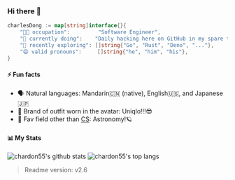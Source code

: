 ### Hi there 👋

```Go
charlesDong := map[string]interface{}{
    "👨‍💻 occupation":         "Software Engineer",
    "🚀 currently doing":    "Daily hacking here on GitHub in my spare time to help make the world a better place!",
    "🔬 recently exploring": []string{"Go", "Rust", "Deno", "..."},
    "😄 valid pronouns":     []string{"he", "him", "his"},
}
```

#### ⚡ Fun facts

- 🗣️ Natural languages: Mandarin🇨🇳 (native), English🇺🇸, and Japanese🇯🇵
- 👕 Brand of outfit worn in the avatar: Uniqlo!!!😎
- 🔭 Fav field other than [CS](https://en.wikipedia.org/wiki/Computer_science): Astronomy!🪐

#### 📊 My Stats

![chardon55's github stats](https://github-readme-stats.vercel.app/api?username=chardon55&show_icons=true&bg_color=25,00132c,003247&text_color=e0f7fa&title_color=fce4ec&icon_color=f186c0)
![chardon55's top langs](https://github-readme-stats.vercel.app/api/top-langs/?username=chardon55&layout=compact&bg_color=-25,00132c,003247&text_color=ffffff&title_color=fce4ec)

> Readme version: v2.6
